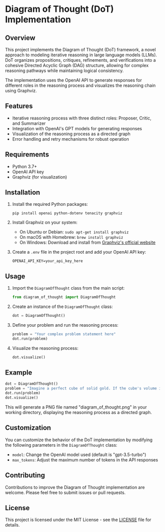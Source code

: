 # Diagram of Thought (DoT) Implementation

## Overview

This project implements the Diagram of Thought (DoT) framework, a novel approach to modeling iterative reasoning in large language models (LLMs). DoT organizes propositions, critiques, refinements, and verifications into a cohesive Directed Acyclic Graph (DAG) structure, allowing for complex reasoning pathways while maintaining logical consistency.

The implementation uses the OpenAI API to generate responses for different roles in the reasoning process and visualizes the reasoning chain using Graphviz.

## Features

- Iterative reasoning process with three distinct roles: Proposer, Critic, and Summarizer
- Integration with OpenAI's GPT models for generating responses
- Visualization of the reasoning process as a directed graph
- Error handling and retry mechanisms for robust operation

## Requirements

- Python 3.7+
- OpenAI API key
- Graphviz (for visualization)

## Installation



1. Install the required Python packages:
   ```
   pip install openai python-dotenv tenacity graphviz
   ```

2. Install Graphviz on your system:
   - On Ubuntu or Debian: `sudo apt-get install graphviz`
   - On macOS with Homebrew: `brew install graphviz`
   - On Windows: Download and install from [Graphviz's official website](https://graphviz.org/download/)

3. Create a `.env` file in the project root and add your OpenAI API key:
   ```
   OPENAI_API_KEY=your_api_key_here
   ```

## Usage

1. Import the `DiagramOfThought` class from the main script:

   ```python
   from diagram_of_thought import DiagramOfThought
   ```

2. Create an instance of the `DiagramOfThought` class:

   ```python
   dot = DiagramOfThought()
   ```

3. Define your problem and run the reasoning process:

   ```python
   problem = "Your complex problem statement here"
   dot.run(problem)
   ```

4. Visualize the reasoning process:

   ```python
   dot.visualize()
   ```

## Example

```python
dot = DiagramOfThought()
problem = "Imagine a perfect cube of solid gold. If the cube's volume is 1,000 cubic centimeters, and the price of gold is $50 per gram, what is the approximate value of the cube in US dollars? (Assume the density of gold is 19.3 grams per cubic centimeter, and round your answer to the nearest million dollars.)"
dot.run(problem)
dot.visualize()
```

This will generate a PNG file named "diagram_of_thought.png" in your working directory, displaying the reasoning process as a directed graph.

## Customization

You can customize the behavior of the DoT implementation by modifying the following parameters in the `DiagramOfThought` class:

- `model`: Change the OpenAI model used (default is "gpt-3.5-turbo")
- `max_tokens`: Adjust the maximum number of tokens in the API responses

## Contributing

Contributions to improve the Diagram of Thought implementation are welcome. Please feel free to submit issues or pull requests.

## License

This project is licensed under the MIT License - see the [LICENSE](LICENSE) file for details.

